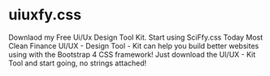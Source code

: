 # uiuxfy.css
Downlaod my Free Ui/Ux Design Tool Kit. Start using SciFfy.css Today Most Clean Finance UI/UX - Design Tool - Kit can help you build better websites using with the Bootstrap 4 CSS framework! Just download the UI/UX - Kit Tool and start going, no strings attached!
